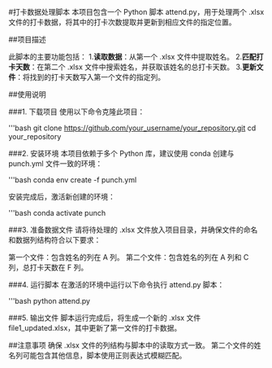 #打卡数据处理脚本
本项目包含一个 Python 脚本 attend.py，用于处理两个 .xlsx 文件的打卡数据，将其中的打卡次数提取并更新到相应文件的指定位置。

##项目描述

此脚本的主要功能包括：
1.**读取数据**：从第一个 .xlsx 文件中提取姓名。
2.**匹配打卡天数**：在第二个 .xlsx 文件中搜索姓名，并获取该姓名的总打卡天数。
3.**更新文件**：将找到的打卡天数写入第一个文件的指定列。

##使用说明

###1. 下载项目
使用以下命令克隆此项目：

'''bash
git clone https://github.com/your_username/your_repository.git
cd your_repository

###2. 安装环境
本项目依赖于多个 Python 库，建议使用 conda 创建与 punch.yml 文件一致的环境：

'''bash
conda env create -f punch.yml

安装完成后，激活新创建的环境：

'''bash
conda activate punch

###3. 准备数据文件
请将待处理的 .xlsx 文件放入项目目录，并确保文件的命名和数据列结构符合以下要求：

第一个文件：包含姓名的列在 A 列。
第二个文件：包含姓名的列在 A 列和 C 列，总打卡天数在 F 列。

###4. 运行脚本
在激活的环境中运行以下命令执行 attend.py 脚本：

'''bash
python attend.py

###5. 输出文件
脚本运行完成后，将生成一个新的 .xlsx 文件 file1_updated.xlsx，其中更新了第一文件的打卡数据。

##注意事项
确保 .xlsx 文件的列结构与脚本中的读取方式一致。
第二个文件的姓名列可能包含其他信息，脚本使用正则表达式模糊匹配。
